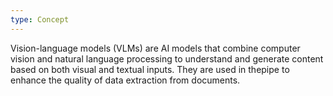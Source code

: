 ```yaml
---
type: Concept
---
```


Vision-language models (VLMs) are AI models that combine computer vision and natural language processing to understand and generate content based on both visual and textual inputs. They are used in thepipe to enhance the quality of data extraction from documents.